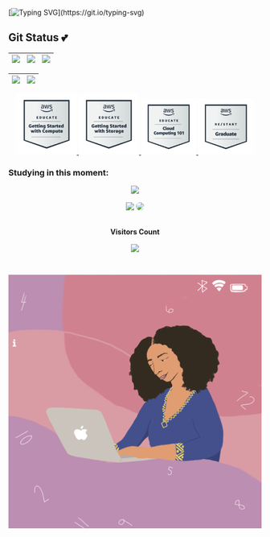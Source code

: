 


[![Typing SVG](https://readme-typing-svg.herokuapp.com/?color=FFFF33&size=35&center=true&vCenter=true&width=1000&lines=Hello!+My+name+is+Samira+Cavalcanti;I'm+from+Brazil+;Graduated+Systems+Analysis+and+Development+;Welcome!)](https://git.io/typing-svg)


##  Git Status 💕                                                                                                     
| ![](http://github-profile-summary-cards.vercel.app/api/cards/stats?username=SamiraCavalcanti&theme=radical) | ![](http://github-profile-summary-cards.vercel.app/api/cards/repos-per-language?username=SamiraCavalcanti&theme=radical) | ![](http://github-profile-summary-cards.vercel.app/api/cards/most-commit-language?username=SamiraCavalcanti&theme=radical) |
| :-: | :-: | :-: |

|![](http://github-profile-summary-cards.vercel.app/api/cards/productive-time?username=SamiraCavalcanti&theme=radical&utcOffset=-3) |![](http://github-profile-summary-cards.vercel.app/api/cards/profile-details?username=SamiraCavalcanti&theme=radical)| 
| :-: | :-: |

 
<p align="center">
  <a href="https://www.credly.com/badges/b9b45b11-4bc5-48d3-b984-9ac044620c69/public_url">
    <img src="https://github.com/SamiraCavalcanti/SamiraCavalcanti/blob/main/image%20(1).png?raw=true" alt=" – Associate" width="120" height="120">
  </a>
  <a href="https://www.credly.com/badges/b9b45b11-4bc5-48d3-b984-9ac044620c69/public_url">
    <img src="https://github.com/SamiraCavalcanti/SamiraCavalcanti/blob/main/image%20(2).png?raw=true" alt="" width="120" height="120">
  </a>
   <a href="https://www.credly.com/badges/b524a9f4-fa6a-4244-bbfb-598b0ec04de9/public_url">
    <img src="https://github.com/SamiraCavalcanti/SamiraCavalcanti/blob/main/image%20(3).png?raw=true" alt="" width="110" height="110">
  </a>
 
  <a href="https://www.credly.com/badges/a3875ef2-d6dd-4476-8e19-b79e07a7c210/public_url">
    <img src="https://github.com/SamiraCavalcanti/SamiraCavalcanti/blob/main/image.png?raw=true" alt="" width="110" height="110">
  </a>
</p>






### Studying in this moment:
<p align="center">
  <a href="https://skillicons.dev">
    <img src="https://skillicons.dev/icons?i=,git,mysql,postgres,aws,py,html,bash,php" />
 
<div align="center">
<a href = "mailto:cmp.1a.samicavalcanti@gmail.com"> <img src="https://img.shields.io/badge/-Gmail-%23333?style=for-the-badge&logo=gmail&logoColor=pink" target="_blank" aligin=center></a>
<a href="[https://www.linkedin.com/in/samira-cavalcanti-a20144199/](https://www.linkedin.com/in/samiracavalcanti)" target="_blank"><img src="https://img.shields.io/badge/-LinkedIn-%230077B5?style=for-the-badge&logo=linkedin&logoColor=white" style="border-radius: 30px" target="_blank"></a> 
 </div>


<div align="center">
<br><p align="centre"><b>Visitors Count</b></p>  
<p align="center"><img color=#00FFFF"  align="center" src="https://profile-counter.glitch.me/{SamiraCavalcanti}/count.svg" /></p> 
<br>
</div>

![Imagem](https://github.com/SamiraCavalcanti/SamiraCavalcanti/blob/main/App-Developer.gif)


